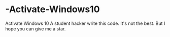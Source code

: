 # -Activate-Windows10
  Activate Windows 10
A student hacker write this code.
It's not the best.
But I hope you can give me a star.
